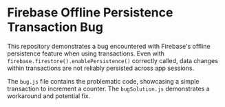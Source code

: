 # Firebase Offline Persistence Transaction Bug

This repository demonstrates a bug encountered with Firebase's offline persistence feature when using transactions.  Even with `firebase.firestore().enablePersistence()` correctly called, data changes within transactions are not reliably persisted across app sessions.

The `bug.js` file contains the problematic code, showcasing a simple transaction to increment a counter. The `bugSolution.js` demonstrates a workaround and potential fix.